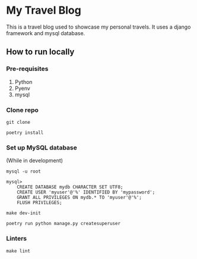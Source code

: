 # My Travel Blog
This is a travel blog used to showcase my personal travels. It uses a django framework and mysql database.

## How to run locally
### Pre-requisites
1. Python
2. Pyenv
3. mysql

### Clone repo
```
git clone

poetry install
```
### Set up MySQL database
(While in development)
```
mysql -u root

mysql> 
    CREATE DATABASE mydb CHARACTER SET UTF8;
	CREATE USER 'myuser'@'%' IDENTIFIED BY 'mypassword';
	GRANT ALL PRIVILEGES ON mydb.* TO 'myuser'@'%';
	FLUSH PRIVILEGES;
```

```
make dev-init

poetry run python manage.py createsuperuser

```
### Linters
```
make lint
```
